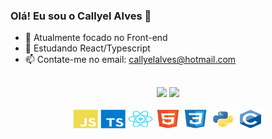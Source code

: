 ### Olá! Eu sou o Callyel Alves 👋

- 🔭 Atualmente focado no Front-end
- 🌱 Estudando React/Typescript
- 📫 Contate-me no email: callyelalves@hotmail.com
##
<div align="center">
  <img height="180em" src="https://github-readme-stats.vercel.app/api?username=callyelalves&show_icons=true&theme=dark&include_all_commits=true&count_private=true"/>
  <img height="180em" src="https://github-readme-stats.vercel.app/api/top-langs/?username=callyelalves&layout=compact&langs_count=8&theme=dark"/> 
</div>

<div align="center">
  
</div>

<div align="center"><br>
  <img align="center" alt="Callyel-Js" height="30" width="40" src="https://raw.githubusercontent.com/devicons/devicon/master/icons/javascript/javascript-plain.svg">
  <img align="center" alt="Callyel-Ts" height="30" width="40" src="https://raw.githubusercontent.com/devicons/devicon/master/icons/typescript/typescript-plain.svg">
  <img align="center" alt="Callyel-React" height="30" width="40" src="https://raw.githubusercontent.com/devicons/devicon/master/icons/react/react-original.svg">
  <img align="center" alt="Callyel-HTML" height="30" width="40" src="https://raw.githubusercontent.com/devicons/devicon/master/icons/html5/html5-original.svg">
  <img align="center" alt="Callyel-CSS" height="30" width="40" src="https://raw.githubusercontent.com/devicons/devicon/master/icons/css3/css3-original.svg">
  <img align="center" alt="Callyel-Python" height="30" width="40" src="https://raw.githubusercontent.com/devicons/devicon/master/icons/python/python-original.svg">
  <img align="center" alt="Callyel-C" height="30" width="40" src="https://raw.githubusercontent.com/devicons/devicon/master/icons/c/c-original.svg">
</div>
